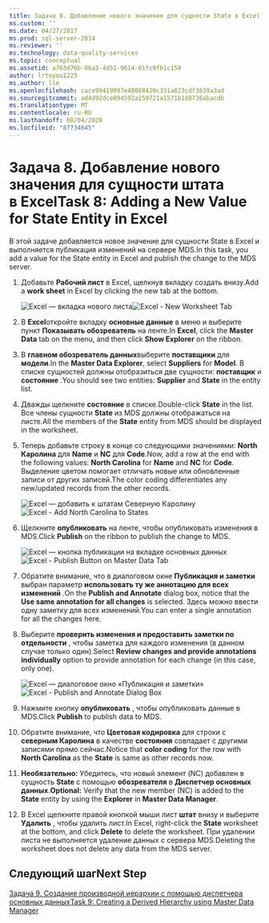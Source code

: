 ```yaml
---
title: Задача 8. Добавление нового значения для сущности State в Excel | Документация Майкрософт
ms.custom: ''
ms.date: 04/27/2017
ms.prod: sql-server-2014
ms.reviewer: ''
ms.technology: data-quality-services
ms.topic: conceptual
ms.assetid: a763d76b-06a3-4d51-9614-01fc9fb1c158
author: lrtoyou1223
ms.author: lle
ms.openlocfilehash: cace99419997e48088420c331a823cdf3639a3ad
ms.sourcegitcommit: ad4d92dce894592a259721a1571b1d8736abacdb
ms.translationtype: MT
ms.contentlocale: ru-RU
ms.lasthandoff: 08/04/2020
ms.locfileid: "87734645"
---
```

# <a name="task-8-adding-a-new-value-for-state-entity-in-excel"></a><span data-ttu-id="ded62-102">Задача 8. Добавление нового значения для сущности штата в Excel</span><span class="sxs-lookup"><span data-stu-id="ded62-102">Task 8: Adding a New Value for State Entity in Excel</span></span>
  <span data-ttu-id="ded62-103">В этой задаче добавляется новое значение для сущности State в Excel и выполняется публикация изменений на сервере MDS.</span><span class="sxs-lookup"><span data-stu-id="ded62-103">In this task, you add a value for the State entity in Excel and publish the change to the MDS server.</span></span>  
  
1.  <span data-ttu-id="ded62-104">Добавьте **Рабочий лист** в Excel, щелкнув вкладку создать внизу.</span><span class="sxs-lookup"><span data-stu-id="ded62-104">Add a **work sheet** in Excel by clicking the new tab at the bottom.</span></span>  
  
     <span data-ttu-id="ded62-105">![Excel — вкладка нового листа](../../2014/tutorials/media/et-addinganewvalueforstateentityinexcel-01.jpg "Excel — вкладка нового листа")</span><span class="sxs-lookup"><span data-stu-id="ded62-105">![Excel - New Worksheet Tab](../../2014/tutorials/media/et-addinganewvalueforstateentityinexcel-01.jpg "Excel - New Worksheet Tab")</span></span>  
  
2.  <span data-ttu-id="ded62-106">В **Excel**откройте вкладку **основные данные** в меню и выберите пункт **Показывать обозреватель** на ленте.</span><span class="sxs-lookup"><span data-stu-id="ded62-106">In **Excel**, click the **Master Data** tab on the menu, and then click **Show Explorer** on the ribbon.</span></span>  
  
3.  <span data-ttu-id="ded62-107">В **главном обозреватель данных**выберите **поставщики** для **модели**.</span><span class="sxs-lookup"><span data-stu-id="ded62-107">In the **Master Data Explorer**, select **Suppliers** for **Model**.</span></span> <span data-ttu-id="ded62-108">В списке сущностей должны отобразиться две сущности: **поставщик** и **состояние** .</span><span class="sxs-lookup"><span data-stu-id="ded62-108">You should see two entities: **Supplier** and **State** in the entity list.</span></span>  
  
4.  <span data-ttu-id="ded62-109">Дважды щелкните **состояние** в списке.</span><span class="sxs-lookup"><span data-stu-id="ded62-109">Double-click **State** in the list.</span></span> <span data-ttu-id="ded62-110">Все члены сущности **State** из MDS должны отображаться на листе.</span><span class="sxs-lookup"><span data-stu-id="ded62-110">All the members of the **State** entity from MDS should be displayed in the worksheet.</span></span>  
  
5.  <span data-ttu-id="ded62-111">Теперь добавьте строку в конце со следующими значениями: **North Каролина** для **Name** и **NC** для **Code**.</span><span class="sxs-lookup"><span data-stu-id="ded62-111">Now, add a row at the end with the following values: **North Carolina** for **Name** and **NC** for **Code**.</span></span> <span data-ttu-id="ded62-112">Выделение цветом помогает отличать новые или обновленные записи от других записей.</span><span class="sxs-lookup"><span data-stu-id="ded62-112">The color coding differentiates any new/updated records from the other records.</span></span>  
  
     <span data-ttu-id="ded62-113">![Excel — добавить к штатам Северную Каролину](../../2014/tutorials/media/et-addinganewvalueforstateentityinexcel-02.jpg "Excel — добавить к штатам Северную Каролину")</span><span class="sxs-lookup"><span data-stu-id="ded62-113">![Excel - Add North Carolina to States](../../2014/tutorials/media/et-addinganewvalueforstateentityinexcel-02.jpg "Excel - Add North Carolina to States")</span></span>  
  
6.  <span data-ttu-id="ded62-114">Щелкните **опубликовать** на ленте, чтобы опубликовать изменения в MDS.</span><span class="sxs-lookup"><span data-stu-id="ded62-114">Click **Publish** on the ribbon to publish the change to MDS.</span></span>  
  
     <span data-ttu-id="ded62-115">![Excel — кнопка публикации на вкладке основных данных](../../2014/tutorials/media/et-addinganewvalueforstateentityinexcel-03.jpg "Excel — кнопка публикации на вкладке основных данных")</span><span class="sxs-lookup"><span data-stu-id="ded62-115">![Excel - Publish Button on Master Data Tab](../../2014/tutorials/media/et-addinganewvalueforstateentityinexcel-03.jpg "Excel - Publish Button on Master Data Tab")</span></span>  
  
7.  <span data-ttu-id="ded62-116">Обратите внимание, что в диалоговом окне **Публикация и заметки** выбран параметр **использовать ту же аннотацию для всех изменений** .</span><span class="sxs-lookup"><span data-stu-id="ded62-116">On the **Publish and Annotate** dialog box, notice that the **Use same annotation for all changes** is selected.</span></span> <span data-ttu-id="ded62-117">Здесь можно ввести одну заметку для всех изменений.</span><span class="sxs-lookup"><span data-stu-id="ded62-117">You can enter a single annotation for all the changes here.</span></span>  
  
8.  <span data-ttu-id="ded62-118">Выберите **проверить изменения и предоставить заметки по отдельности** , чтобы заметка для каждого изменения (в данном случае только один).</span><span class="sxs-lookup"><span data-stu-id="ded62-118">Select **Review changes and provide annotations individually** option to provide annotation for each change (in this case, only one).</span></span>  
  
     <span data-ttu-id="ded62-119">![Excel — диалоговое окно «Публикация и заметки»](../../2014/tutorials/media/et-addinganewvalueforstateentityinexcel-04.jpg "Excel — диалоговое окно «Публикация и заметки»")</span><span class="sxs-lookup"><span data-stu-id="ded62-119">![Excel - Publish and Annotate Dialog Box](../../2014/tutorials/media/et-addinganewvalueforstateentityinexcel-04.jpg "Excel - Publish and Annotate Dialog Box")</span></span>  
  
9. <span data-ttu-id="ded62-120">Нажмите кнопку **опубликовать** , чтобы опубликовать данные в MDS.</span><span class="sxs-lookup"><span data-stu-id="ded62-120">Click **Publish** to publish data to MDS.</span></span>  
  
10. <span data-ttu-id="ded62-121">Обратите внимание, что **Цветовая кодировка** для строки с **северным Каролина** в качестве **состояния** совпадает с другими записями прямо сейчас.</span><span class="sxs-lookup"><span data-stu-id="ded62-121">Notice that **color coding** for the row with **North Carolina** as the **State** is same as other records now.</span></span>  
  
11. <span data-ttu-id="ded62-122">**Необязательно:** Убедитесь, что новый элемент (NC) добавлен в сущность **State** с помощью **обозревателя** в **Диспетчер основных данных**.</span><span class="sxs-lookup"><span data-stu-id="ded62-122">**Optional:** Verify that the new member (NC) is added to the **State** entity by using the **Explorer** in **Master Data Manager**.</span></span>  
  
12. <span data-ttu-id="ded62-123">В Excel щелкните правой кнопкой мыши лист **штат** внизу и выберите **Удалить** , чтобы удалить лист.</span><span class="sxs-lookup"><span data-stu-id="ded62-123">In Excel, right-click the **State** worksheet at the bottom, and click **Delete** to delete the worksheet.</span></span> <span data-ttu-id="ded62-124">При удалении листа не выполняется удаление данных с сервера MDS.</span><span class="sxs-lookup"><span data-stu-id="ded62-124">Deleting the worksheet does not delete any data from the MDS server.</span></span>  
  
## <a name="next-step"></a><span data-ttu-id="ded62-125">Следующий шаг</span><span class="sxs-lookup"><span data-stu-id="ded62-125">Next Step</span></span>  
 [<span data-ttu-id="ded62-126">Задача 9. Создание производной иерархии с помощью диспетчера основных данных</span><span class="sxs-lookup"><span data-stu-id="ded62-126">Task 9: Creating a Derived Hierarchy using Master Data Manager</span></span>](../../2014/tutorials/task-9-creating-a-derived-hierarchy-using-master-data-manager.md)  
  
  
